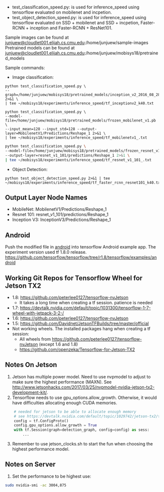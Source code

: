 * test_classification_speed.py: is used for inference_speed using tensorflow evaluated on mobilenet and incpetion.
* test_object_detection_speed.py: is used for inference_speed using tensorflow evaluated on SSD + mobilenet and SSD + incpetion, Faster-RCNN + inception and Faster-RCNN + ResNet101.

Sample images can be found at junjuew@cloudlet001.elijah.cs.cmu.edu:/home/junjuew/sample-images
Pretrained models can be found at junjuew@cloudlet001.elijah.cs.cmu.edu:/home/junjuew/mobisys18/pretrained_models

Sample commands:
* Image classification:
```
python test_classification_speed.py \
--graph=/home/junjuew/mobisys18/pretrained_models/inception_v2_2016_08_28_frozen.pb 2>&1 \
| tee ~/mobisys18/experiments/inference_speed/tf_inceptionv2_k40.txt
```
```
python test_classification_speed.py \
--model-file=/home/junjuew/mobisys18/pretrained_models/frozen_mobilenet_v1.pb \
--input_mean=128 --input_std=128 --output-layer=MobilenetV1/Predictions/Reshape_1 2>&1 \
| tee ~/mobisys18/experiments/inference_speed/tf_mobilenetv1_.txt
```
```bash
python test_classification_speed.py \
--model-file=/home/junjuew/mobisys18/pretrained_models/frozen_resnet_v1_101.pb \
--output-layer=resnet_v1_101/predictions/Reshape_1 2>&1 \
| tee ~/mobisys18/experiments/inference_speed/tf_resnet_v1_101_.txt
```
* Object Detection:
```
python test_object_detection_speed.py 2>&1 | tee ~/mobisys18/experiments/inference_speed/tf_faster_rcnn_resnet101_k40.txt
```


## Output Layer Node Names
* MobileNet: MobilenetV1/Predictions/Reshape_1
* Resnet 101: resnet_v1_101/predictions/Reshape_1
* Inception V3: InceptionV3/Predictions/Reshape_1

## Android
Push the modified file in [android](android) into tensorflow Android example app.
The experiment version used tf 1.8.0 release.
https://github.com/tensorflow/tensorflow/tree/r1.8/tensorflow/examples/android

## Working Git Repos for Tensorflow Wheel for Jetson TX2
* 1.8: https://github.com/peterlee0127/tensorflow-nvJetson
    * It takes a long time when creating a tf session. patience is needed
* 1.7: https://devtalk.nvidia.com/default/topic/1031300/tensorflow-1-7-wheel-with-jetpack-3-2-/
* 1.6: https://github.com/peterlee0127/tensorflow-nvJetson
* 1.5: https://github.com/Davidnet/JetsonTFBuilds/tree/master/official
* Not working wheels. The installed packages hang when creating a tf session:
    * All wheels from https://github.com/peterlee0127/tensorflow-nvJetson (except 1.6 and 1.8)
    * https://github.com/openzeka/Tensorflow-for-Jetson-TX2

## Notes On Jetson
1. Jetson has multiple power model. Need to use nvpmodel to adjust to make sure the highest performance (MAXN). See http://www.jetsonhacks.com/2017/03/25/nvpmodel-nvidia-jetson-tx2-development-kit/.
2. Tensorflow needs to use gpu_options.allow_growth. Otherwise, it would have difficulties allocating enough CUDA memories.
```python
    # needed for jetson to be able to allocate enough memory
    # see https://devtalk.nvidia.com/default/topic/1029742/jetson-tx2/tensorflow-1-6-not-working-with-jetpack-3-2/1
    config = tf.ConfigProto()
    config.gpu_options.allow_growth = True
    with tf.Session(graph=detection_graph, config=config) as sess:
        ...
```
3. Remember to use jetson_clocks.sh to start the fun when choosing the highest performance model.

## Notes on Server
1. Set the performance to be highest use:
```bash
sudo nvidia-smi -ac 3004,875
```


